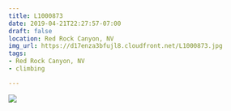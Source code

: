 ```yaml
---
title: L1000873
date: 2019-04-21T22:27:57-07:00
draft: false
location: Red Rock Canyon, NV
img_url: https://d17enza3bfujl8.cloudfront.net/L1000873.jpg
tags:
- Red Rock Canyon, NV
- climbing

---
```


![](https://d17enza3bfujl8.cloudfront.net/L1000873.jpg)

